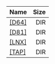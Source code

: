 |Name|Size|
|:---|---:|
|[[D64]]([D64]/index.html)|DIR|
|[[D81]]([D81]/index.html)|DIR|
|[[LNX]]([LNX]/index.html)|DIR|
|[[TAP]]([TAP]/index.html)|DIR|
